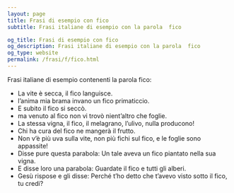 ```yaml
---
layout: page
title: Frasi di esempio con fico 
subtitle: Frasi italiane di esempio con la parola  fico

og_title: Frasi di esempio con fico 
og_description: Frasi italiane di esempio con la parola  fico
og_type: website
permalink: /frasi/f/fico.html
---
```


Frasi italiane di esempio contenenti la parola fico:


- La vite è secca, il fico languisce.
- l’anima mia brama invano un fico primaticcio.
- E subito il fico si seccò.
- ma venuto al fico non vi trovò nient’altro che foglie.
- La stessa vigna, il fico, il melagrano, l’ulivo, nulla producono!
- Chi ha cura del fico ne mangerà il frutto.
- Non v’è più uva sulla vite, non più fichi sul fico, e le foglie sono appassite!
- Disse pure questa parabola: Un tale aveva un fico piantato nella sua vigna.
- E disse loro una parabola: Guardate il fico e tutti gli alberi.
- Gesù rispose e gli disse: Perché t’ho detto che t’avevo visto sotto il fico, tu credi?
